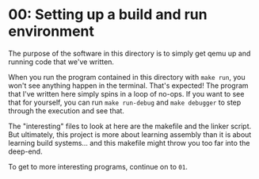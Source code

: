 # 00: Setting up a build and run environment
The purpose of the software in this directory is to simply get qemu up and running code that we've written.

When you run the program contained in this directory with `make run`, you won't see anything happen in the terminal. That's expected! The program that I've written here simply spins in a loop of no-ops. If you want to see that for yourself, you can run `make run-debug` and `make debugger` to step through the execution and see that.

The "interesting" files to look at here are the makefile and the linker script. But ultimately, this project is more about learning assembly than it is about learning build systems... and this makefile might throw you too far into the deep-end.

To get to more interesting programs, continue on to `01`.
